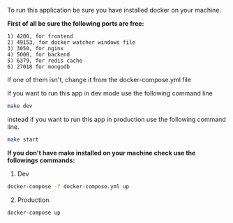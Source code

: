 

To run this application be sure you have installed docker on your machine. 

**First of all be sure the following ports are free:**
```
1) 4200, for frontend 
2) 49153, for docker watcher windows file 
3) 3050, for nginx 
4) 5000, for backend 
5) 6379, for redis cache 
6) 27018 for mongodb 
```
If one of them isn't, change it from the docker-compose.yml file


If you want to run this app in dev mode use the following command line
```bash
make dev
```
instead if you want to run this app in production use the following command line.
```bash
make start
```

**If you don't have make installed on your machine check use the followings commands:**

1. Dev
```bash
docker-compose -f docker-compose.yml up
```
2. Production
```bash
docker-compose up
```